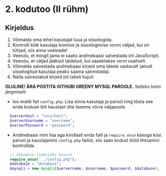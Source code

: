 # 2. kodutoo (II rühm)

## Kirjeldus

1. Võimalda oma lehel kasutajat luua ja sisselogida.
1. Kontrolli kõik kasutaja loomise ja sisselogimise vormi väljad, kui on tühjad, siis anna veateade!
1. Veendu, et mingit jama ei saaks andmebaasi salvestada (nt JavaScript). 
1. Veendu, et väljad jääksid täidetud, kui saadetakse vorm osaliselt.
1. Võimalda salvestada andmebaasi kirjeid oma ideele vastavalt (ainult sisselogitud kasutaja peaks saama salvestada).
1. Näita salvestatud kirjeid (nt tabeli kujul)

**OLULINE! ÄRA POSTITA GITHUBI GREENY MYSQL PAROOLE.** Selleks toimi järgmiselt:
  * loo eraldi fail `config.php`. Lisa sinna kasutaja ja parool ning tõsta see enda koduse töö kaustast ühe taseme võrra väljapoole
```PHP
  $serverHost = "localhost";
  $serverUsername = "username";
  $serverPassword = "password";
```
  * Andmebaasi nimi lisa aga kindlasti enda faili ja `require_once` käsuga küsi parool ja kasutajanimi `config.php` failist, siis saan kodust tööd lihtsamini kontrollida
```PHP
  // ühenduse loomiseks kasuta
  require_once("../config.php");
  $database = "database";
  $mysqli = new mysqli($servername, $username, $password, $database);
```
